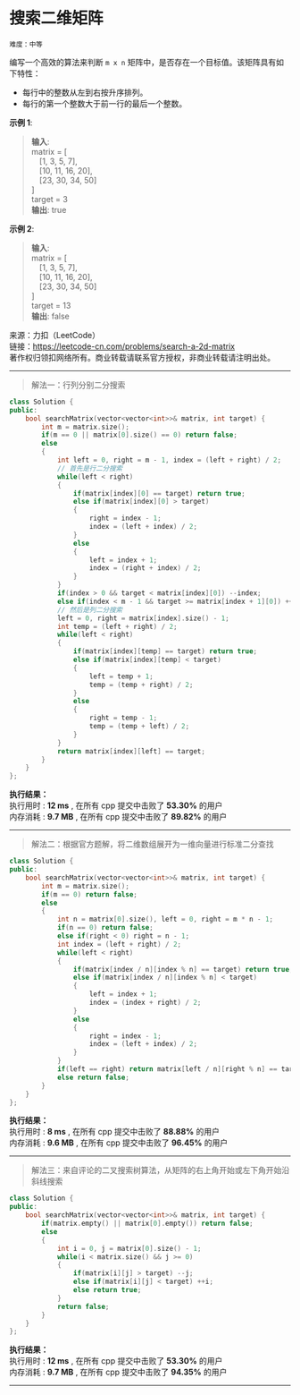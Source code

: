 # 搜索二维矩阵 #  
`难度：中等` 

编写一个高效的算法来判断 `m x n` 矩阵中，是否存在一个目标值。该矩阵具有如下特性：

* 每行中的整数从左到右按升序排列。
* 每行的第一个整数大于前一行的最后一个整数。  

**示例 1**:   
>**输入**:   
>matrix = [  
>&emsp;[1,   3,  5,  7],  
>&emsp;[10, 11, 16, 20],  
>&emsp;[23, 30, 34, 50]  
>]  
>target = 3  
>**输出**: true  

**示例 2**:   
>**输入**:   
>matrix = [  
>&emsp;[1,   3,  5,  7],  
>&emsp;[10, 11, 16, 20],  
>&emsp;[23, 30, 34, 50]  
>]  
>target = 13  
>**输出**: false  

来源：力扣（LeetCode）  
链接：https://leetcode-cn.com/problems/search-a-2d-matrix  
著作权归领扣网络所有。商业转载请联系官方授权，非商业转载请注明出处。  

---  
>解法一：行列分别二分搜索  

```C++
class Solution {
public:
    bool searchMatrix(vector<vector<int>>& matrix, int target) {
        int m = matrix.size();
        if(m == 0 || matrix[0].size() == 0) return false;
        else
        {
            int left = 0, right = m - 1, index = (left + right) / 2;
            // 首先是行二分搜索
            while(left < right)
            {
                if(matrix[index][0] == target) return true;
                else if(matrix[index][0] > target)
                {
                    right = index - 1;
                    index = (left + index) / 2;
                }
                else
                {
                    left = index + 1;
                    index = (right + index) / 2;
                }
            }
            if(index > 0 && target < matrix[index][0]) --index;
            else if(index < m - 1 && target >= matrix[index + 1][0]) ++index;
            // 然后是列二分搜索
            left = 0, right = matrix[index].size() - 1;
            int temp = (left + right) / 2;
            while(left < right)
            {
                if(matrix[index][temp] == target) return true;
                else if(matrix[index][temp] < target)
                {
                    left = temp + 1;
                    temp = (temp + right) / 2;
                }
                else
                {
                    right = temp - 1;
                    temp = (temp + left) / 2;
                }
            }
            return matrix[index][left] == target;
        }
    }
};
```  

**执行结果：**  
执行用时 : **12 ms** , 在所有 cpp 提交中击败了 **53.30%** 的用户  
内存消耗 : **9.7 MB** , 在所有 cpp 提交中击败了 **89.82%** 的用户  

---  
>解法二：根据官方题解，将二维数组展开为一维向量进行标准二分查找  

```C++
class Solution {
public:
    bool searchMatrix(vector<vector<int>>& matrix, int target) {
        int m = matrix.size();
        if(m == 0) return false;
        else
        {
            int n = matrix[0].size(), left = 0, right = m * n - 1;
            if(n == 0) return false;
            else if(right < 0) right = n - 1;
            int index = (left + right) / 2;
            while(left < right)
            {
                if(matrix[index / n][index % n] == target) return true;
                else if(matrix[index / n][index % n] < target)
                {
                    left = index + 1;
                    index = (index + right) / 2;
                }
                else
                {
                    right = index - 1;
                    index = (left + index) / 2;
                }
            }
            if(left == right) return matrix[left / n][right % n] == target;
            else return false;
        }
    }
};
```  

**执行结果：**  
执行用时 : **8 ms** , 在所有 cpp 提交中击败了 **88.88%** 的用户  
内存消耗 : **9.6 MB** , 在所有 cpp 提交中击败了 **96.45%** 的用户  

---  
>解法三：来自评论的二叉搜索树算法，从矩阵的右上角开始或左下角开始沿斜线搜索  

```C++
class Solution {
public:
    bool searchMatrix(vector<vector<int>>& matrix, int target) {
        if(matrix.empty() || matrix[0].empty()) return false;
        else
        {
            int i = 0, j = matrix[0].size() - 1;
            while(i < matrix.size() && j >= 0)
            {
                if(matrix[i][j] > target) --j;
                else if(matrix[i][j] < target) ++i;
                else return true;
            }
            return false;
        }
    }
};
```  

**执行结果：**  
执行用时 : **12 ms** , 在所有 cpp 提交中击败了 **53.30%** 的用户  
内存消耗 : **9.7 MB** , 在所有 cpp 提交中击败了 **94.35%** 的用户  

---  